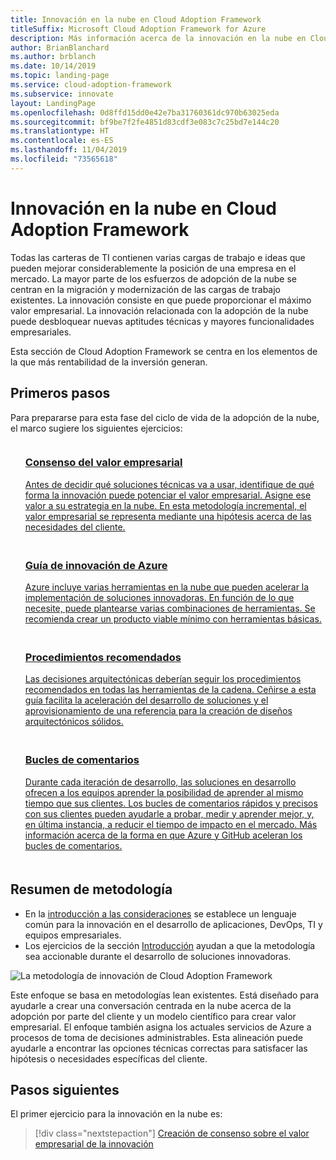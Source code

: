 ```yaml
---
title: Innovación en la nube en Cloud Adoption Framework
titleSuffix: Microsoft Cloud Adoption Framework for Azure
description: Más información acerca de la innovación en la nube en Cloud Adoption Framework.
author: BrianBlanchard
ms.author: brblanch
ms.date: 10/14/2019
ms.topic: landing-page
ms.service: cloud-adoption-framework
ms.subservice: innovate
layout: LandingPage
ms.openlocfilehash: 0d8ffd15dd0e42e7ba31760361dc970b63025eda
ms.sourcegitcommit: bf9be7f2fe4851d83cdf3e083c7c25bd7e144c20
ms.translationtype: HT
ms.contentlocale: es-ES
ms.lasthandoff: 11/04/2019
ms.locfileid: "73565618"
---
```

# <a name="cloud-innovation-in-the-cloud-adoption-framework"></a>Innovación en la nube en Cloud Adoption Framework

Todas las carteras de TI contienen varias cargas de trabajo e ideas que pueden mejorar considerablemente la posición de una empresa en el mercado. La mayor parte de los esfuerzos de adopción de la nube se centran en la migración y modernización de las cargas de trabajo existentes. La innovación consiste en que puede proporcionar el máximo valor empresarial. La innovación relacionada con la adopción de la nube puede desbloquear nuevas aptitudes técnicas y mayores funcionalidades empresariales.

Esta sección de Cloud Adoption Framework se centra en los elementos de la que más rentabilidad de la inversión generan.

## <a name="get-started"></a>Primeros pasos

Para prepararse para esta fase del ciclo de vida de la adopción de la nube, el marco sugiere los siguientes ejercicios:

<!-- markdownlint-disable MD033 -->

<ul class="panelContent cardsF">
    <li style="display: flex; flex-direction: column;">
        <a href="./business-value.md">
            <div class="cardSize">
                <div class="cardPadding" style="padding-bottom:10px;">
                    <div class="card" style="padding-bottom:10px;">
                        <div class="cardImageOuter">
                            <div class="cardImage">
                                <img alt="" src="../_images/icons/1.png" data-linktype="external">
                            </div>
                        </div>
                        <div class="cardText" style="padding-left:0px;">
                            <h3>Consenso del valor empresarial</h3>
Antes de decidir qué soluciones técnicas va a usar, identifique de qué forma la innovación puede potenciar el valor empresarial. Asigne ese valor a su estrategia en la nube. En esta metodología incremental, el valor empresarial se representa mediante una hipótesis acerca de las necesidades del cliente.
                        </div>
                    </div>
                </div>
            </div>
        </a>
    </li>
    <li style="display: flex; flex-direction: column;">
        <a href="./innovation-guide/index.md">
            <div class="cardSize">
                <div class="cardPadding" style="padding-bottom:10px;">
                    <div class="card" style="padding-bottom:10px;">
                        <div class="cardImageOuter">
                            <div class="cardImage">
                                <img alt="" src="../_images/icons/2.png" data-linktype="external">
                            </div>
                        </div>
                        <div class="cardText" style="padding-left:0px;">
                            <h3>Guía de innovación de Azure</h3>
Azure incluye varias herramientas en la nube que pueden acelerar la implementación de soluciones innovadoras. En función de lo que necesite, puede plantearse varias combinaciones de herramientas. Se recomienda crear un producto viable mínimo con herramientas básicas.
                        </div>
                    </div>
                </div>
            </div>
        </a>
    </li>
    <li style="display: flex; flex-direction: column;">
        <a href="./best-practices/index.md">
            <div class="cardSize">
                <div class="cardPadding" style="padding-bottom:10px;">
                    <div class="card" style="padding-bottom:10px;">
                        <div class="cardImageOuter">
                            <div class="cardImage">
                                <img alt="" src="../_images/icons/3.png" data-linktype="external">
                            </div>
                        </div>
                        <div class="cardText" style="padding-left:0px;">
                            <h3>Procedimientos recomendados</h3>
Las decisiones arquitectónicas deberían seguir los procedimientos recomendados en todas las herramientas de la cadena. Ceñirse a esta guía facilita la aceleración del desarrollo de soluciones y el aprovisionamiento de una referencia para la creación de diseños arquitectónicos sólidos.
                        </div>
                    </div>
                </div>
            </div>
        </a>
    </li>
    <li style="display: flex; flex-direction: column;">
        <a href="./considerations/adoption.md">
            <div class="cardSize">
                <div class="cardPadding" style="padding-bottom:10px;">
                    <div class="card" style="padding-bottom:10px;">
                        <div class="cardImageOuter">
                            <div class="cardImage">
                                <img alt="" src="../_images/icons/4.png" data-linktype="external">
                            </div>
                        </div>
                        <div class="cardText" style="padding-left:0px;">
                            <h3>Bucles de comentarios</h3>
Durante cada iteración de desarrollo, las soluciones en desarrollo ofrecen a los equipos aprender la posibilidad de aprender al mismo tiempo que sus clientes. Los bucles de comentarios rápidos y precisos con sus clientes pueden ayudarle a probar, medir y aprender mejor, y, en última instancia, a reducir el tiempo de impacto en el mercado. Más información acerca de la forma en que Azure y GitHub aceleran los bucles de comentarios.
                        </div>
                    </div>
                </div>
            </div>
        </a>
    </li>
</ul>
<!-- markdownlint-enable MD033 -->

## <a name="methodology-summary"></a>Resumen de metodología

- En la [introducción a las consideraciones](./considerations/index.md) se establece un lenguaje común para la innovación en el desarrollo de aplicaciones, DevOps, TI y equipos empresariales.
- Los ejercicios de la sección [Introducción](#get-started) ayudan a que la metodología sea accionable durante el desarrollo de soluciones innovadoras.

![La metodología de innovación de Cloud Adoption Framework](../_images/innovate/innovate-methodology.png)

Este enfoque se basa en metodologías lean existentes. Está diseñado para ayudarle a crear una conversación centrada en la nube acerca de la adopción por parte del cliente y un modelo científico para crear valor empresarial. El enfoque también asigna los actuales servicios de Azure a procesos de toma de decisiones administrables. Esta alineación puede ayudarle a encontrar las opciones técnicas correctas para satisfacer las hipótesis o necesidades específicas del cliente.

## <a name="next-steps"></a>Pasos siguientes

El primer ejercicio para la innovación en la nube es:
> [!div class="nextstepaction"]
> [Creación de consenso sobre el valor empresarial de la innovación](./business-value.md)
